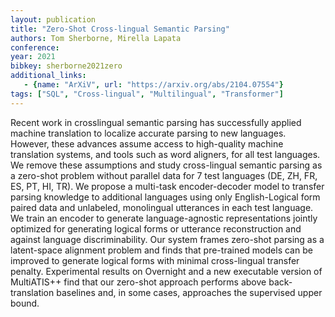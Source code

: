 ```yaml
---
layout: publication
title: "Zero-Shot Cross-lingual Semantic Parsing"
authors: Tom Sherborne, Mirella Lapata
conference:
year: 2021
bibkey: sherborne2021zero
additional_links:
   - {name: "ArXiV", url: "https://arxiv.org/abs/2104.07554"}
tags: ["SQL", "Cross-lingual", "Multilingual", "Transformer"]
---
```

Recent work in crosslingual semantic parsing has successfully applied machine translation to localize accurate parsing to new languages. However, these advances assume access to high-quality machine translation systems, and tools such as word aligners, for all test languages. We remove these assumptions and study cross-lingual semantic parsing as a zero-shot problem without parallel data for 7 test languages (DE, ZH, FR, ES, PT, HI, TR). We propose a multi-task encoder-decoder model to transfer parsing knowledge to additional languages using only English-Logical form paired data and unlabeled, monolingual utterances in each test language. We train an encoder to generate language-agnostic representations jointly optimized for generating logical forms or utterance reconstruction and against language discriminability. Our system frames zero-shot parsing as a latent-space alignment problem and finds that pre-trained models can be improved to generate logical forms with minimal cross-lingual transfer penalty. Experimental results on Overnight and a new executable version of MultiATIS++ find that our zero-shot approach performs above back-translation baselines and, in some cases, approaches the supervised upper bound.

